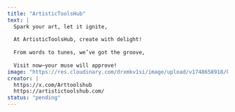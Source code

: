 ```yaml
---
title: "ArtisticToolsHub"
text: |
  Spark your art, let it ignite,
  
  At ArtisticToolsHub, create with delight!
  
  From words to tunes, we’ve got the groove,
  
  Visit now—your muse will approve!
image: "https://res.cloudinary.com/drxmkv1si/image/upload/v1748658918/kl4fwp07kfwxlahtnl6s.jpg"
creator: |
  https://x.com/Arttoolshub
  https://artistictoolshub.com/
status: "pending"
---
```

